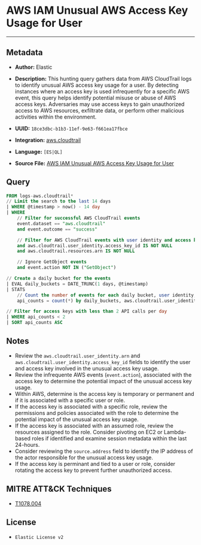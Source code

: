 # AWS IAM Unusual AWS Access Key Usage for User

---

## Metadata

- **Author:** Elastic
- **Description:** This hunting query gathers data from AWS CloudTrail logs to identify unusual AWS access key usage for a user. By detecting instances where an access key is used infrequently for a specific AWS event, this query helps identify potential misuse or abuse of AWS access keys. Adversaries may use access keys to gain unauthorized access to AWS resources, exfiltrate data, or perform other malicious activities within the environment.

- **UUID:** `18ce3dbc-b1b3-11ef-9e63-f661ea17fbce`
- **Integration:** [aws.cloudtrail](https://docs.elastic.co/integrations/aws/cloudtrail)
- **Language:** `[ES|QL]`
- **Source File:** [AWS IAM Unusual AWS Access Key Usage for User](../queries/iam_unusual_access_key_usage_for_user.toml)

## Query

```sql
FROM logs-aws.cloudtrail*
// Limit the search to the last 14 days
| WHERE @timestamp > now() - 14 day
| WHERE
    // Filter for successful AWS CloudTrail events
    event.dataset == "aws.cloudtrail"
    and event.outcome == "success"

    // Filter for AWS CloudTrail events with user identity and access key information
    and aws.cloudtrail.user_identity.access_key_id IS NOT NULL
    and aws.cloudtrail.resources.arn IS NOT NULL

    // Ignore GetObject events
    and event.action NOT IN ("GetObject")

// Create a daily bucket for the events
| EVAL daily_buckets = DATE_TRUNC(1 days, @timestamp)
| STATS
    // Count the number of events for each daily bucket, user identity, access key, resource, and action
    api_counts = count(*) by daily_buckets, aws.cloudtrail.user_identity.arn, aws.cloudtrail.user_identity.access_key_id, aws.cloudtrail.resources.arn, event.action

// Filter for access keys with less than 2 API calls per day
| WHERE api_counts < 2
| SORT api_counts ASC
```

## Notes

- Review the `aws.cloudtrail.user_identity.arn` and `aws.cloudtrail.user_identity.access_key_id` fields to identify the user and access key involved in the unusual access key usage.
- Review the infrequente AWS events (`event.action`), associated with the access key to determine the potential impact of the unusual access key usage.
- Within AWS, determine is the access key is temporary or permanent and if it is associated with a specific user or role.
- If the access key is associated with a specific role, review the permissions and policies associated with the role to determine the potential impact of the unusual access key usage.
- If the access key is associated with an assumed role, review the resources assigned to the role. Consider pivoting on EC2 or Lambda-based roles if identified and examine session metadata within the last 24-hours.
- Consider reviewing the `source.address` field to identify the IP address of the actor responsible for the unusual access key usage.
- If the access key is perminant and tied to a user or role, consider rotating the access key to prevent further unauthorized access.

## MITRE ATT&CK Techniques

- [T1078.004](https://attack.mitre.org/techniques/T1078/004)

## License

- `Elastic License v2`
